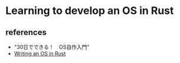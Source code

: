 # Learning to develop an OS in Rust
## references
- "30日でできる！　OS自作入門"
- [Writing an OS in Rust](https://os.phil-opp.com/)
